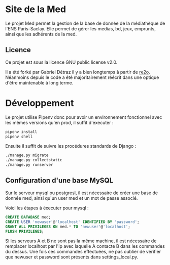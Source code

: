 # Site de la Med

Le projet Med permet la gestion de la base de donnée de la médiathèque de l'ENS Paris-Saclay.
Elle permet de gérer les medias, bd, jeux, emprunts, ainsi que les adhérents de la med.

## Licence

Ce projet est sous la licence GNU public license v2.0.

Il a été forké par Gabriel Détraz il y a bien longtemps à partir de
[re2o](<https://gitlab.rezometz.org/rezo/re2o>).
Néanmoins depuis le code a été majoritairement réécrit dans une optique d'être maintenable à long terme.

# Développement

Le projet utilise Pipenv donc pour avoir un environnement fonctionnel avec les mêmes versions qu'en prod,
il suffit d'executer :

```bash
pipenv install
pipenv shell
```

Ensuite il suffit de suivre les procédures standards de Django :

```bash
./manage.py migrate
./manage.py collectstatic
./manage.py runserver
``` 

## Configuration d'une base MySQL

Sur le serveur mysql ou postgresl, il est nécessaire de créer une base de donnée med,
ainsi qu'un user med et un mot de passe associé.

Voici les étapes à éxecuter pour mysql :

```SQL
CREATE DATABASE med;
CREATE USER 'newuser'@'localhost' IDENTIFIED BY 'password';
GRANT ALL PRIVILEGES ON med.* TO 'newuser'@'localhost';
FLUSH PRIVILEGES;
```

Si les serveurs A et B ne sont pas la même machine,
il est nécessaire de remplacer localhost par l'ip avec laquelle A contacte B dans les commandes du dessus.
Une fois ces commandes effectuées,
ne pas oublier de vérifier que newuser et password sont présents dans settings_local.py.
